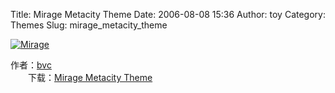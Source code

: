 Title: Mirage Metacity Theme
Date: 2006-08-08 15:36
Author: toy
Category: Themes
Slug: mirage_metacity_theme

[![Mirage](http://i.linuxtoy.org/i/Mirage_s.jpg)](http://i.linuxtoy.org/i/Mirage.jpg)

作者：[bvc](http://gnomethemes.org)  
　　下载：[Mirage Metacity
Theme](http://www.kernow-webhosting.com/~bvc/theme/mcity/Mirage.tar.gz)
